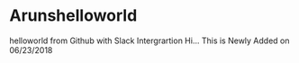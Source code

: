 # Arunshelloworld
helloworld from Github with Slack Intergrartion
Hi... This is Newly Added on 06/23/2018
